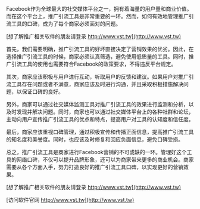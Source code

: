 Facebook作为全球最大的社交媒体平台之一，拥有着海量的用户量和商业价值。而在这个平台上，推广引流工具是非常重要的一环。然而，如何有效地管理推广引流工具的口碑，成为了每个商家必须面对的问题。

[想了解推广相关软件的朋友请登录 http://www.vst.tw](http://www.vst.tw)

首先，我们需要明确，推广引流工具的好坏直接决定了营销效果的优劣。因此，在选择推广引流工具的时候，商家必须认真筛选，避免使用低质量的工具。同时，推广引流工具的使用也需要符合Facebook的政策要求，不得违反平台规定。

其次，商家应该积极与用户进行互动，听取用户的反馈和建议。如果用户对推广引流工具存在问题或者不满意，商家应该及时进行沟通，并且采取积极措施解决问题，以保证口碑的良好。

另外，商家可以通过社交媒体监测工具对推广引流工具的效果进行监测和分析，以及时发现并解决问题。同时，商家也可以通过社交媒体平台上的各种社群和论坛，主动向用户宣传推广引流工具的优点和特点，提高用户对工具的认知度和信任度。

最后，商家应该重视口碑管理，通过积极宣传和传播正面信息，提高推广引流工具的知名度和美誉度。同时，也应该及时修复和回应负面信息，避免口碑受损。

总之，推广引流工具是商家进行Facebook营销的不可或缺的一环。管理好这个工具的网络口碑，不仅可以提升品牌形象，还可以为商家带来更多的商业机会。商家需要从各个方面入手，努力打造良好的推广引流工具口碑，以实现更好的营销效果。

[想了解推广相关软件的朋友请登录 http://www.vst.tw](http://www.vst.tw)


[访问软件官网 http://www.vst.tw](http://www.vst.tw)
